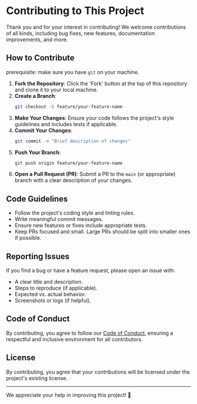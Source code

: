 # Contributing to This Project

Thank you and for your interest in contributing! We welcome contributions of all kinds, including bug fixes, new features, documentation improvements, and more.

## How to Contribute

prerequisite: make sure you have `git` on your machine.

1. **Fork the Repository**: Click the 'Fork' button at the top of this repository and clone it to your local machine.
2. **Create a Branch**:
   ```sh
   git checkout -b feature/your-feature-name
   ```
3. **Make Your Changes**: Ensure your code follows the project's style guidelines and includes tests if applicable.
4. **Commit Your Changes**:
   ```sh
   git commit -m "Brief description of changes"
   ```
5. **Push Your Branch**:
   ```sh
   git push origin feature/your-feature-name
   ```
6. **Open a Pull Request (PR)**: Submit a PR to the `main` (or appropriate) branch with a clear description of your changes.

## Code Guidelines

- Follow the project's coding style and linting rules.
- Write meaningful commit messages.
- Ensure new features or fixes include appropriate tests.
- Keep PRs focused and small. Large PRs should be split into smaller ones if possible.

## Reporting Issues

If you find a bug or have a feature request, please open an issue with:

- A clear title and description.
- Steps to reproduce (if applicable).
- Expected vs. actual behavior.
- Screenshots or logs (if helpful).

## Code of Conduct

By contributing, you agree to follow our [Code of Conduct](CODE_OF_CONDUCT.md), ensuring a respectful and inclusive environment for all contributors.

## License

By contributing, you agree that your contributions will be licensed under the project's existing license.

---

We appreciate your help in improving this project! 🚀


